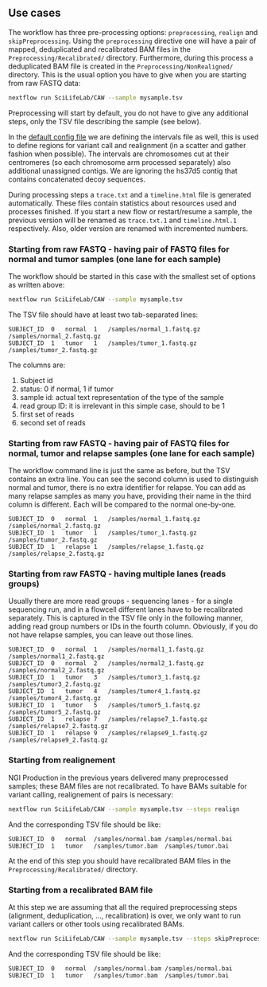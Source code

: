 ## Use cases
The workflow has three pre-processing options: `preprocessing`, `realign` and `skipPreprocessing`. Using the `preprocessing` directive one will have a pair of mapped, deduplicated and recalibrated BAM files in the `Preprocessing/Recalibrated/` directory. Furthermore, during this process a deduplicated BAM file is created in the `Preprocessing/NonRealigned/` directory. This is the usual option you have to give when you are starting from raw FASTQ data:

```bash
nextflow run SciLifeLab/CAW --sample mysample.tsv
```

Preprocessing will start by default, you do not have to give any additional steps, only the TSV file describing the sample (see below).

In the [default config file](config/milou.config) we are defining the intervals file as well, this is used to define regions for variant call and realignment (in a scatter and gather fashion when possible). The intervals are chromosomes cut at their centromeres (so each chromosome arm processed separately) also additional unassigned contigs. We are ignoring the hs37d5 contig that contains concatenated decoy sequences. 

During processing steps a `trace.txt` and a `timeline.html` file is generated automatically. These files contain statistics about resources used and processes finished. If you start a new flow or restart/resume a sample, the previous version will be renamed as `trace.txt.1` and `timeline.html.1` respectively. Also, older version are renamed with incremented numbers.

### Starting from raw FASTQ - having pair of FASTQ files for normal and tumor samples (one lane for each sample)

The workflow should be started in this case with the smallest set of options as written above:
```bash
nextflow run SciLifeLab/CAW --sample mysample.tsv
```
The TSV file should have at least two tab-separated lines:
```
SUBJECT_ID	0	normal	1	/samples/normal_1.fastq.gz	/samples/normal_2.fastq.gz
SUBJECT_ID	1	tumor	1	/samples/tumor_1.fastq.gz	/samples/tumor_2.fastq.gz
```
The columns are:
1. Subject id
2. status: 0 if normal, 1 if tumor
3. sample id: actual text representation of the type of the sample
4. read group ID: it is irrelevant in this simple case, should to be 1
5. first set of reads
6. second set of reads

### Starting from raw FASTQ - having pair of FASTQ files for normal, tumor and relapse samples (one lane for each sample)

The workflow command line is just the same as before, but the TSV contains an extra line. You can see the second column is used to distinguish normal and tumor, there is no extra identifier for relapse. You can add as many relapse samples as many you have, providing their name in the third column is different. Each will be compared to the normal
one-by-one.
```
SUBJECT_ID	0	normal	1	/samples/normal_1.fastq.gz	/samples/normal_2.fastq.gz
SUBJECT_ID	1	tumor	1	/samples/tumor_1.fastq.gz	/samples/tumor_2.fastq.gz
SUBJECT_ID	1	relapse	1	/samples/relapse_1.fastq.gz	/samples/relapse_2.fastq.gz
```
### Starting from raw FASTQ - having multiple lanes (reads groups)

Usually there are more read groups - sequencing lanes - for a single sequencing run, and in a flowcell different lanes have to be recalibrated separately. This is captured in the TSV file only in the following manner, adding read group numbers or IDs in the fourth column. Obviously, if you do not have relapse samples, you can leave out those lines.
```
SUBJECT_ID	0	normal	1	/samples/normal1_1.fastq.gz	/samples/normal1_2.fastq.gz
SUBJECT_ID	0	normal	2	/samples/normal2_1.fastq.gz	/samples/normal2_2.fastq.gz
SUBJECT_ID	1	tumor	3	/samples/tumor3_1.fastq.gz	/samples/tumor3_2.fastq.gz
SUBJECT_ID	1	tumor	4	/samples/tumor4_1.fastq.gz	/samples/tumor4_2.fastq.gz
SUBJECT_ID	1	tumor	5	/samples/tumor5_1.fastq.gz	/samples/tumor5_2.fastq.gz
SUBJECT_ID	1	relapse	7	/samples/relapse7_1.fastq.gz	/samples/relapse7_2.fastq.gz
SUBJECT_ID	1	relapse	9	/samples/relapse9_1.fastq.gz	/samples/relapse9_2.fastq.gz
```

### Starting from realignement

NGI Production in the previous years delivered many preprocessed samples; these BAM files are not recalibrated. To have BAMs suitable for
variant calling, realignement of pairs is necessary:
```bash
nextflow run SciLifeLab/CAW --sample mysample.tsv --steps realign
```
And the corresponding TSV file should be like:
```
SUBJECT_ID	0	normal	/samples/normal.bam	/samples/normal.bai
SUBJECT_ID	1	tumor	/samples/tumor.bam	/samples/tumor.bai
```
At the end of this step you should have recalibrated BAM files in the `Preprocessing/Recalibrated/` directory.

### Starting from a recalibrated BAM file

At this step we are assuming that all the required preprocessing steps (alignment, deduplication, ..., recalibration) is over, we only want to run variant callers or other tools using recalibrated BAMs.

```bash
nextflow run SciLifeLab/CAW --sample mysample.tsv --steps skipPreprocessing
```
And the corresponding TSV file should be like:
```
SUBJECT_ID	0	normal	/samples/normal.bam	/samples/normal.bai
SUBJECT_ID	1	tumor	/samples/tumor.bam	/samples/tumor.bai
```
